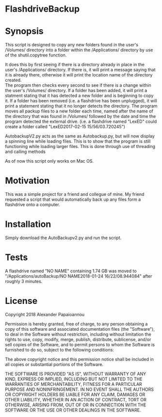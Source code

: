 # FlashdriveBackup

# Synopsis
This script is designed to copy any new folders found in the user's /Volumes/ directory into a folder within the /Applications/ directory by use of the shutil.copytree function.  

It does this by first seeing if there is a directory already in place in the user's /Applications/ directory.  If there is, it will print a message saying that it is already there, otherwise it will print the location name of the directory created.  
The program then checks every second to see if there is a change within the user's /Volumes/ directory.  If a folder has been added, it will print a statment stating that it has detected a new folder and is beginning to copy it.  If a folder has been removed (i.e. a flashdrive has been unplugged), it will print a statement stating that it no longer detects the directory.
The program moves all packup files to a new folder each time, named after the name of the directory that was found in /Volumes/ followed by the date and time the program detected the external drive. (i.e. a flashdrive named "LexED" could create a folder called "LexED2017-02-15 15/56/03.720245")

AutobackupV2.py acts as the same as Autobackup.py, but will now display a spinning line while loading files.  This is to show that the program is still functioning while loading larger files.  This is done through use of threading and calling methods 

As of now this script only works on Mac OS.

# Motivation
This was a simple project for a friend and collegue of mine.  My friend requested a script that would automatically back up any files form a flashdrive onto a computer.

# Installation
Simply download the AutoBackupv2.py and run the script. 

# Tests
A flashdrive named "NO NAME" containing 1.74 GB was moved to "/Applications/autoBackup/NO NAME2018-01-24 16/22/08.944084" after roughly 3 minutes.

# License 
Copyright 2018 Alexander Papaioannou

Permission is hereby granted, free of charge, to any person obtaining a copy of this software and associated documentation files (the "Software"), to deal in the Software without restriction, including without limitation the rights to use, copy, modify, merge, publish, distribute, sublicense, and/or sell copies of the Software, and to permit persons to whom the Software is furnished to do so, subject to the following conditions:

The above copyright notice and this permission notice shall be included in all copies or substantial portions of the Software.

THE SOFTWARE IS PROVIDED "AS IS", WITHOUT WARRANTY OF ANY KIND, EXPRESS OR IMPLIED, INCLUDING BUT NOT LIMITED TO THE WARRANTIES OF MERCHANTABILITY, FITNESS FOR A PARTICULAR PURPOSE AND NONINFRINGEMENT. IN NO EVENT SHALL THE AUTHORS OR COPYRIGHT HOLDERS BE LIABLE FOR ANY CLAIM, DAMAGES OR OTHER LIABILITY, WHETHER IN AN ACTION OF CONTRACT, TORT OR OTHERWISE, ARISING FROM, OUT OF OR IN CONNECTION WITH THE SOFTWARE OR THE USE OR OTHER DEALINGS IN THE SOFTWARE.
